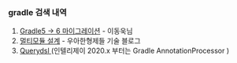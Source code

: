 ### gradle 검색 내역

1. [Gradle5 -> 6 마이그레이션](https://jojoldu.tistory.com/538?category=721560) - 이동욱님
2. [멀티모듈 설계](https://woowabros.github.io/study/2019/07/01/multi-module.html#3-%EC%A0%91%EA%B7%BC-%EA%B0%9C%EB%B0%A9%ED%8F%90%EC%87%84) - 우아한형제들 기술 블로그
3. [Querydsl ](http://honeymon.io/tech/2020/07/09/gradle-annotation-processor-with-querydsl.html) (인텔리제이 2020.x 부터는 Gradle AnnotationProcessor )

